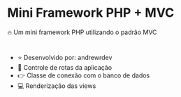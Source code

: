 # Mini Framework PHP + MVC

🔥 Um mini framework PHP utilizando o padrão MVC
#
 - ⭐ Desenvolvido por: andrewrdev
 - 🚀 Controle de rotas da aplicação
 - 👉 Classe de conexão com o banco de dados
 - 💻 Renderização das views
